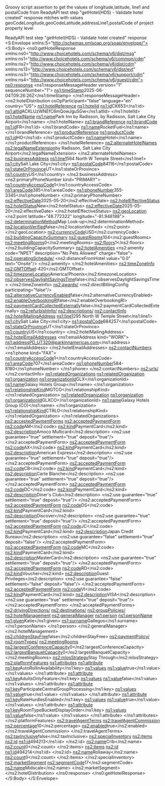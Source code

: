 Groovy script assertion to get the values of longitude,latitude, line1 and postalCode from ReadyAPI test step "getHotel(HDS) -  Validate hotel created" response mtches with values geoCodeLongitude,geoCodeLatitude,addressLine1,postalCode of project property level

ReadyAPI test step "getHotel(HDS) -  Validate hotel created" response
<S:Envelope xmlns:S="http://schemas.xmlsoap.org/soap/envelope/">
   <S:Body>
      <ns0:getHotelResponse xmlns:ns0="http://www.choicehotels.com/schema/v6/dist/msg" xmlns:ns1="http://www.choicehotels.com/schema/v6/common/cdm" xmlns:ns2="http://www.choicehotels.com/schema/v6/dist/cdm" xmlns:ns13="http://www.choicehotels.com/schema/v6/dist/evt" xmlns:ns3="http://www.choicehotels.com/schema/v6/support/cdm" xmlns:ns4="http://www.choicehotels.com/schema/v6/guest/cdm">
         <ns0:response>
            <ns1:responseMessageHeader version="1" sequenceNumber="1">
               <ns1:timeStamp>2025-06-04T09:26:26Z</ns1:timeStamp>
            </ns1:responseMessageHeader>
            <ns2:hotelDistribution coOpParticipant="false" language="en" country="US">
               <ns1:hotelReference>
                  <ns1:hotelId>
                     <ns1:id>CK653</ns1:id>
                     <ns1:altId>ACKLUzWNEfC6mQowJguSGw</ns1:altId>
                  </ns1:hotelId>
                  <ns1:hotelName>
                     <ns1:name>Park Inn by Radisson, by Radisson, Salt Lake City Airport</ns1:name>
                  </ns1:hotelName>
                  <ns1:brandReference>
                     <ns1:brandCode>
                        <ns1:id>FR</ns1:id>
                     </ns1:brandCode>
                     <ns1:name>RocketFuel</ns1:name>
                  </ns1:brandReference>
                  <ns1:productReference>
                     <ns1:productCode>
                        <ns1:id>HO</ns1:id>
                     </ns1:productCode>
                     <ns1:name>Hotel</ns1:name>
                  </ns1:productReference>
               </ns1:hotelReference>
               <ns2:alternateHotelNames>
                  <ns2:legalNameExtension>by Radisson, Salt Lake City Airport</ns2:legalNameExtension>
               </ns2:alternateHotelNames>
               <ns2:businessAddress>
                  <ns1:line1>564 North W Temple Street</ns1:line1>
                  <ns1:city>Salt Lake City</ns1:city>
                  <ns1:postalCode>84116</ns1:postalCode>
                  <ns1:stateOrProvince>UT</ns1:stateOrProvince>
                  <ns1:country>US</ns1:country>
               </ns2:businessAddress>
               <ns2:primaryPhoneNumber kind="PRIMARY">
                  <ns1:countryAccessCode>1</ns1:countryAccessCode>
                  <ns1:areaCode>385</ns1:areaCode>
                  <ns1:phoneNumber>355-3345</ns1:phoneNumber>
               </ns2:primaryPhoneNumber>
               <ns2:effectiveDate>2025-05-20</ns2:effectiveDate>
               <ns2:hotelEffectiveStatus>
                  <ns2:hotelStatus>New</ns2:hotelStatus>
                  <ns2:effectiveDate>2025-05-20</ns2:effectiveDate>
               </ns2:hotelEffectiveStatus>
               <ns2:geoLocation>
                  <ns2:point latitude="48.772322" longitude="-81.948188">
                     <ns2:determinationMethod>Map Look-up</ns2:determinationMethod>
                     <ns2:locationVerified>false</ns2:locationVerified>
                  </ns2:point>
               </ns2:geoLocation>
               <ns2:currencyCode>USD</ns2:currencyCode>
               <ns2:buildingCapacitySummary>
                  <ns2:guestRooms>104</ns2:guestRooms>
                  <ns2:meetingRooms>0</ns2:meetingRooms>
                  <ns2:floors>1</ns2:floors>
               </ns2:buildingCapacitySummary>
               <ns2:hotelAmenities>
                  <ns2:amenity code="NPET" description="No Pets Allowed" charge="false">
                     <ns2:operatingSchedule/>
                     <ns2:distanceFromHotel value="0.0" text="Onsite"/>
                  </ns2:amenity>
               </ns2:hotelAmenities>
               <ns2:timeZoneInfo>
                  <ns2:GMTOffset>-420</ns2:GMTOffset>
                  <ns2:timezoneLocation>America/Phoenix</ns2:timezoneLocation>
                  <ns2:observesDaylightSavingsTime>false</ns2:observesDaylightSavingsTime>
               </ns2:timeZoneInfo>
               <ns2:awards/>
               <ns2:directBillingConfig participating="false"/>
               <ns2:alternativeCurrencyEnabled>false</ns2:alternativeCurrencyEnabled>
               <ns2:enableOverbookingRI>false</ns2:enableOverbookingRI>
               <ns2:paymentCardCollectedExternally>false</ns2:paymentCardCollectedExternally>
               <ns2:refurbishInfo/>
               <ns2:descriptions/>
               <ns2:contactInfo>
                  <ns2:hotelMailingAddress>
                     <ns1:line1>295 North W Temple Street</ns1:line1>
                     <ns1:city>Salt Lake City</ns1:city>
                     <ns1:postalCode>684257</ns1:postalCode>
                     <ns1:stateOrProvince>UT</ns1:stateOrProvince>
                     <ns1:country>US</ns1:country>
                  </ns2:hotelMailingAddress>
                  <ns2:hotelEmailAddresses>
                     <ns1:emailAddress kind="WORK">
                        <ns1:address>PD_UT320@parkinnamericas.com</ns1:address>
                     </ns1:emailAddress>
                  </ns2:hotelEmailAddresses>
                  <ns2:contactNumbers>
                     <ns1:phone kind="FAX">
                        <ns1:countryAccessCode>1</ns1:countryAccessCode>
                        <ns1:areaCode>707</ns1:areaCode>
                        <ns1:phoneNumber>584-8180</ns1:phoneNumber>
                     </ns1:phone>
                  </ns2:contactNumbers>
                  <ns2:urls/>
               </ns2:contactInfo>
               <ns1:relatedOrganizations>
                  <ns1:relatedOrganization>
                     <ns1:organization>
                        <ns1:organizationId>GLX</ns1:organizationId>
                        <ns1:name>Galaxy Hotels Group</ns1:name>
                     </ns1:organization>
                     <ns1:relationshipKind>MGTCO</ns1:relationshipKind>
                  </ns1:relatedOrganization>
                  <ns1:relatedOrganization>
                     <ns1:organization>
                        <ns1:organizationId>GLXCO</ns1:organizationId>
                        <ns1:name>Galaxy Hotels Group (CO)</ns1:name>
                     </ns1:organization>
                     <ns1:relationshipKind>CTRLO</ns1:relationshipKind>
                  </ns1:relatedOrganization>
               </ns1:relatedOrganizations>
               <ns2:acceptedPaymentForms>
                  <ns2:acceptedPaymentForm>
                     <ns2:code>AM</ns2:code>
                     <ns2:kind>PaymentCard</ns2:kind>
                     <ns2:description>Amoco Multicard</ns2:description>
                     <ns2:use guarantee="true" settlement="true" deposit="true"/>
                  </ns2:acceptedPaymentForm>
                  <ns2:acceptedPaymentForm>
                     <ns2:code>AX</ns2:code>
                     <ns2:kind>PaymentCard</ns2:kind>
                     <ns2:description>American Express</ns2:description>
                     <ns2:use guarantee="true" settlement="true" deposit="true"/>
                  </ns2:acceptedPaymentForm>
                  <ns2:acceptedPaymentForm>
                     <ns2:code>CB</ns2:code>
                     <ns2:kind>PaymentCard</ns2:kind>
                     <ns2:description>Carte Blanche</ns2:description>
                     <ns2:use guarantee="true" settlement="true" deposit="true"/>
                  </ns2:acceptedPaymentForm>
                  <ns2:acceptedPaymentForm>
                     <ns2:code>DC</ns2:code>
                     <ns2:kind>PaymentCard</ns2:kind>
                     <ns2:description>Diner's Club</ns2:description>
                     <ns2:use guarantee="true" settlement="true" deposit="true"/>
                  </ns2:acceptedPaymentForm>
                  <ns2:acceptedPaymentForm>
                     <ns2:code>DS</ns2:code>
                     <ns2:kind>PaymentCard</ns2:kind>
                     <ns2:description>Discover</ns2:description>
                     <ns2:use guarantee="true" settlement="true" deposit="true"/>
                  </ns2:acceptedPaymentForm>
                  <ns2:acceptedPaymentForm>
                     <ns2:code>JC</ns2:code>
                     <ns2:kind>PaymentCard</ns2:kind>
                     <ns2:description>Japan Credit Bureau</ns2:description>
                     <ns2:use guarantee="false" settlement="true" deposit="false"/>
                  </ns2:acceptedPaymentForm>
                  <ns2:acceptedPaymentForm>
                     <ns2:code>MC</ns2:code>
                     <ns2:kind>PaymentCard</ns2:kind>
                     <ns2:description>MasterCard</ns2:description>
                     <ns2:use guarantee="true" settlement="true" deposit="true"/>
                  </ns2:acceptedPaymentForm>
                  <ns2:acceptedPaymentForm>
                     <ns2:code>RD</ns2:code>
                     <ns2:kind>Voucher</ns2:kind>
                     <ns2:description>Guest Privileges</ns2:description>
                     <ns2:use guarantee="false" settlement="false" deposit="false"/>
                  </ns2:acceptedPaymentForm>
                  <ns2:acceptedPaymentForm>
                     <ns2:code>VI</ns2:code>
                     <ns2:kind>PaymentCard</ns2:kind>
                     <ns2:description>VISA</ns2:description>
                     <ns2:use guarantee="true" settlement="true" deposit="true"/>
                  </ns2:acceptedPaymentForm>
               </ns2:acceptedPaymentForms>
               <ns2:drivingDirections/>
               <ns2:destinations/>
               <ns2:groupPolicies/>
               <ns2:hotelManagement>
                  <ns2:generalManager>
                     <ns1:person>
                        <ns1:personName>
                           <ns1:given>Katie</ns1:given>
                           <ns1:surname>Gallegos</ns1:surname>
                        </ns1:personName>
                     </ns1:person>
                  </ns2:generalManager>
               </ns2:hotelManagement>
               <ns2:childrenStayFree>false</ns2:childrenStayFree>
               <ns2:paymentPolicy/>
               <ns2:roomTypes/>
               <ns2:meetingRooms>
                  <ns2:largestConferenceCapacity>0</ns2:largestConferenceCapacity>
                  <ns2:largestBanquetCapacity>0</ns2:largestBanquetCapacity>
               </ns2:meetingRooms>
               <ns2:mlosStrategy>Stay Through</ns2:mlosStrategy>
               <ns2:platformFeatures>
                  <ns1:attributes>
                     <ns1:attribute>
                        <ns1:key>AutoRollinAvailability</ns1:key>
                        <ns1:values>
                           <ns1:value>true</ns1:value>
                        </ns1:values>
                     </ns1:attribute>
                     <ns1:attribute>
                        <ns1:key>AdultsOnlyFeature</ns1:key>
                        <ns1:values>
                           <ns1:value>false</ns1:value>
                        </ns1:values>
                     </ns1:attribute>
                     <ns1:attribute>
                        <ns1:key>ParticipateCentralGroupProcessing</ns1:key>
                        <ns1:values>
                           <ns1:value>true</ns1:value>
                        </ns1:values>
                     </ns1:attribute>
                     <ns1:attribute>
                        <ns1:key>RateHurdlesEnabled</ns1:key>
                        <ns1:values>
                           <ns1:value>true</ns1:value>
                        </ns1:values>
                     </ns1:attribute>
                     <ns1:attribute>
                        <ns1:key>RoomTypeBucketDisplayOrder</ns1:key>
                        <ns1:values>
                           <ns1:value>false</ns1:value>
                        </ns1:values>
                     </ns1:attribute>
                  </ns1:attributes>
               </ns2:platformFeatures>
               <ns2:travelAgentTerms>
                  <ns2:travelAgentCommission>
                     <ns2:percentage>10</ns2:percentage>
                     <ns2:enabled>true</ns2:enabled>
                  </ns2:travelAgentCommission>
               </ns2:travelAgentTerms>
               <ns2:taxInclusive>false</ns2:taxInclusive>
               <ns2:specialInventory>
                  <ns2:items>
                     <ns2:id>
                        <ns1:id>494213</ns1:id>
                     </ns2:id>
                     <ns2:name>Crib</ns2:name>
                     <ns2:count>0</ns2:count>
                  </ns2:items>
                  <ns2:items>
                     <ns2:id>
                        <ns1:id>494214</ns1:id>
                     </ns2:id>
                     <ns2:name>Rollaway</ns2:name>
                     <ns2:count>0</ns2:count>
                  </ns2:items>
               </ns2:specialInventory>
               <ns2:marketSegment>
                  <ns2:segmentCode>17</ns2:segmentCode>
                  <ns2:name>Midscale</ns2:name>
               </ns2:marketSegment>
            </ns2:hotelDistribution>
         </ns0:response>
      </ns0:getHotelResponse>
   </S:Body>
</S:Envelope>
